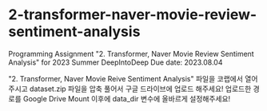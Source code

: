 # 2-transformer-naver-movie-review-sentiment-analysis
Programming Assignment "2. Transformer, Naver Movie Review Sentiment Analysis" for 2023 Summer DeepIntoDeep
Due date: 2023.08.04

"2. Transformer, Naver Movie Reive Sentiment Analysis" 파일을 코랩에서 열어주시고 dataset.zip 파일을 압축 풀어서 구글 드라이브에 업로드 해주세요!
업로드한 경로를 Google Drive Mount 이후에 data_dir 변수에 올바르게 설정해주세요!

